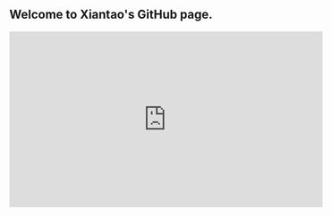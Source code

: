 ## Welcome to Xiantao's GitHub page.


<iframe width="560" height="315" src="https://www.youtube.com/embed/ztRQ_Fn02vk" frameborder="0" allow="accelerometer; autoplay; encrypted-media; gyroscope; picture-in-picture" allowfullscreen></iframe>
